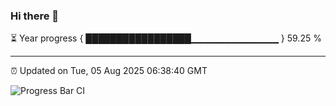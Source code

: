 ### Hi there 👋

⏳ Year progress { █████████████████▁▁▁▁▁▁▁▁▁▁▁▁▁ } 59.25 %

---

⏰ Updated on Tue, 05 Aug 2025 06:38:40 GMT

![Progress Bar CI](https://github.com/liununu/liununu/workflows/Progress%20Bar%20CI/badge.svg)
